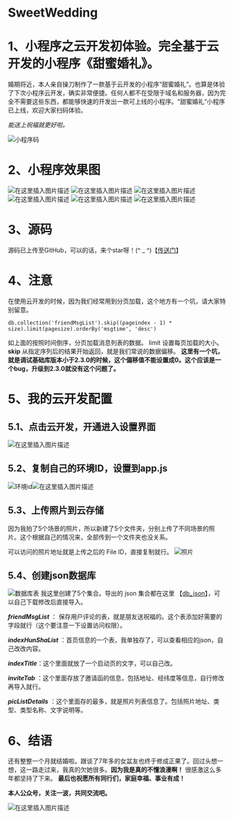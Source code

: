 # SweetWedding

# 1、小程序之云开发初体验。完全基于云开发的小程序《甜蜜婚礼》。
婚期将近，本人亲自操刀制作了一款基于云开发的小程序“甜蜜婚礼”。也算是体验了下次小程序云开发，确实非常便捷。任何人都不在受限于域名和服务器，因为完全不需要这些东西，都能够快速的开发出一款可上线的小程序。“甜蜜婚礼”小程序已上线，欢迎大家扫码体验。

*能送上祝福就更好啦。*

![小程序码](https://img-blog.csdnimg.cn/20190330182815218.jpg?x-oss-process=image/watermark,type_ZmFuZ3poZW5naGVpdGk,shadow_10,text_aHR0cHM6Ly9ibG9nLmNzZG4ubmV0L3FxXzI4Nzc5MDgz,size_16,color_FFFFFF,t_70)
# 2、小程序效果图
   ![在这里插入图片描述](https://img-blog.csdnimg.cn/20190330183020983.jpg?x-oss-process=image/watermark,type_ZmFuZ3poZW5naGVpdGk,shadow_10,text_aHR0cHM6Ly9ibG9nLmNzZG4ubmV0L3FxXzI4Nzc5MDgz,size_16,color_FFFFFF,t_70)         ![在这里插入图片描述](https://img-blog.csdnimg.cn/20190330183036812.jpg?x-oss-process=image/watermark,type_ZmFuZ3poZW5naGVpdGk,shadow_10,text_aHR0cHM6Ly9ibG9nLmNzZG4ubmV0L3FxXzI4Nzc5MDgz,size_16,color_FFFFFF,t_70)
    ![在这里插入图片描述](https://img-blog.csdnimg.cn/20190330183150758.jpg?x-oss-process=image/watermark,type_ZmFuZ3poZW5naGVpdGk,shadow_10,text_aHR0cHM6Ly9ibG9nLmNzZG4ubmV0L3FxXzI4Nzc5MDgz,size_16,color_FFFFFF,t_70) ![在这里插入图片描述](https://img-blog.csdnimg.cn/2019033018321817.jpg?x-oss-process=image/watermark,type_ZmFuZ3poZW5naGVpdGk,shadow_10,text_aHR0cHM6Ly9ibG9nLmNzZG4ubmV0L3FxXzI4Nzc5MDgz,size_16,color_FFFFFF,t_70)
    ![在这里插入图片描述](https://img-blog.csdnimg.cn/20190330183340871.jpg?x-oss-process=image/watermark,type_ZmFuZ3poZW5naGVpdGk,shadow_10,text_aHR0cHM6Ly9ibG9nLmNzZG4ubmV0L3FxXzI4Nzc5MDgz,size_16,color_FFFFFF,t_70) ![在这里插入图片描述](https://img-blog.csdnimg.cn/20190330183353811.jpg?x-oss-process=image/watermark,type_ZmFuZ3poZW5naGVpdGk,shadow_10,text_aHR0cHM6Ly9ibG9nLmNzZG4ubmV0L3FxXzI4Nzc5MDgz,size_16,color_FFFFFF,t_70)
#  3、源码
   源码已上传至GitHub，可以的话，来个star呀！(^ _ ^)【[传送门](https://github.com/mtjsoft/SweetWedding)】

# 4、注意
在使用云开发的时候，因为我们经常用到分页加载，这个地方有一个坑，请大家特别留意。

```
db.collection('friendMsgList').skip((pageindex - 1) * size).limit(pagesize).orderBy('msgtime', 'desc')
```
   如上面的按照时间倒序，分页加载消息列表的数据。
   limit 设置每页加载的大小。
   **skip**  从指定序列后的结果开始返回，就是我们常说的数据偏移。
   **这里有一个坑，就是调试基础库版本小于2.3.0的时候，这个偏移值不能设置成0。这个应该是一个bug，升级到2.3.0就没有这个问题了。**
 
# 5、我的云开发配置

## 5.1、点击云开发，开通进入设置界面
 ![在这里插入图片描述](https://img-blog.csdnimg.cn/20200806111730481.png)
## 5.2、复制自己的环境ID，设置到app.js
![环境id](https://img-blog.csdnimg.cn/2020080611194632.png?x-oss-process=image/watermark,type_ZmFuZ3poZW5naGVpdGk,shadow_10,text_aHR0cHM6Ly9ibG9nLmNzZG4ubmV0L3FxXzI4Nzc5MDgz,size_16,color_FFFFFF,t_70)![在这里插入图片描述](https://img-blog.csdnimg.cn/20200806112032927.png?x-oss-process=image/watermark,type_ZmFuZ3poZW5naGVpdGk,shadow_10,text_aHR0cHM6Ly9ibG9nLmNzZG4ubmV0L3FxXzI4Nzc5MDgz,size_16,color_FFFFFF,t_70)
## 5.3、上传照片到云存储
因为我拍了5个场景的照片，所以新建了5个文件夹，分别上传了不同场景的照片。这个根据自己的情况来，全部传到一个文件夹也没关系。

可以访问的照片地址就是上传之后的  File ID，直接复制就行。
![照片](https://img-blog.csdnimg.cn/20200806112334372.png?x-oss-process=image/watermark,type_ZmFuZ3poZW5naGVpdGk,shadow_10,text_aHR0cHM6Ly9ibG9nLmNzZG4ubmV0L3FxXzI4Nzc5MDgz,size_16,color_FFFFFF,t_70)
## 5.4、创建json数据库
![数据库表](https://img-blog.csdnimg.cn/20200806113156867.png?x-oss-process=image/watermark,type_ZmFuZ3poZW5naGVpdGk,shadow_10,text_aHR0cHM6Ly9ibG9nLmNzZG4ubmV0L3FxXzI4Nzc5MDgz,size_16,color_FFFFFF,t_70)
我这里创建了5个集合。导出的 json 集合都在这里 【[db_json](https://github.com/mtjsoft/SweetWedding/tree/master/db_json)】，可以自己下载修改后直接导入。

***friendMsgList*** ： 保存用户评论的表，就是朋友送祝福的。这个表添加好需要的字段就行（这个要注意一下设置访问权限）。

***indexHunShaList*** ：首页信息的一个表，我单独存了，可以查看相应的json，自己改改内容。

***indexTitle***：这个里面就放了一个启动页的文字，可以自己改。

***inviteTab*** ：这个里面存放了邀请函的信息，包括地址、经纬度等信息，自行修改再导入就行。

***picListDetails*** ：这个里面存的最多，就是照片列表信息了。包括照片地址、类型、类型名称、文字说明等。

# 6、结语
还有整整一个月就结婚啦。跟谈了7年多的女盆友也终于修成正果了。回过头想一想，这一路走过来，我真的欠她很多。**因为我是真的不懂浪漫啊！** 很感激这么多年都坚持了下来。
**最后也祝愿所有同行们，家庭幸福、事业有成！**

**本人公众号，关注一波，共同交流吧。**

![在这里插入图片描述](https://img-blog.csdnimg.cn/2019012509485178.jpg?x-oss-process=image/watermark,type_ZmFuZ3poZW5naGVpdGk,shadow_10,text_aHR0cHM6Ly9ibG9nLmNzZG4ubmV0L3FxXzI4Nzc5MDgz,size_16,color_FFFFFF,t_70)
